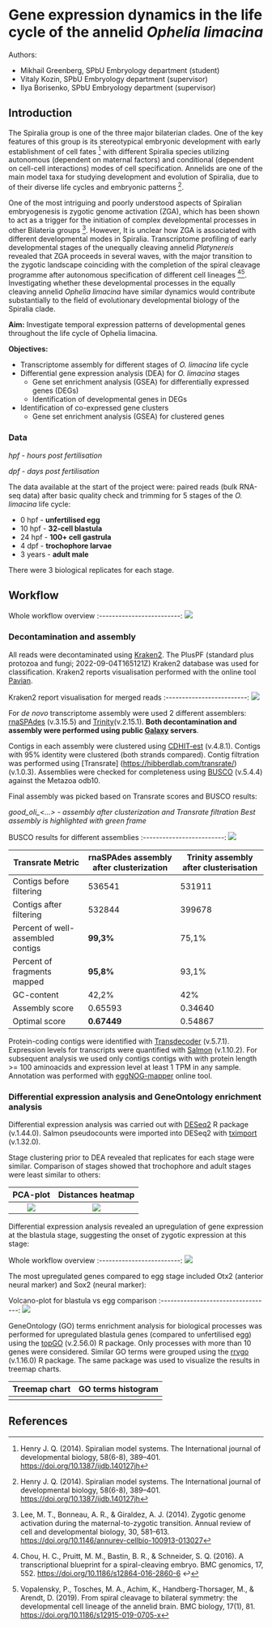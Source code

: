 # Gene expression dynamics in the life cycle of the annelid *Ophelia limacina*

Authors: 

- Mikhail Greenberg, SPbU Embryology department (student)
- Vitaly Kozin, SPbU Embryology department (supervisor)
- Ilya Borisenko, SPbU Embryology department (supervisor)

## Introduction
The Spiralia group is one of the three major bilaterian clades. One of the key features of this group is its stereotypical embryonic development with early establishment of cell fates [^1] with different Spiralia species utilizing autonomous (dependent on maternal factors) and conditional (dependent on cell-cell interactions) modes of cell specification. Annelids are one of the main model taxa for studying development and evolution of Spiralia, due to of their diverse life cycles and embryonic patterns [^1].

One of the most intriguing and poorly understood aspects of Spiralian embryogenesis is zygotic genome activation (ZGA), which has been shown to act as a trigger for the initiation of complex developmental processes in other Bilateria groups [^2]. However, It is unclear how ZGA is associated with different developmental modes in Spiralia. Transcriptome profiling of early developmental stages of the unequally cleaving annelid *Platynereis* revealed that ZGA proceeds in several waves, with the major transition to the zygotic landscape coinciding with the completion of the spiral cleavage programme after autonomous specification of different cell lineages [^3][^4]. Investigating whether these developmental processes in the equally cleaving annelid *Ophelia limacina* have similar dynamics would contribute substantially to the field of evolutionary developmental biology of the Spiralia clade.

**Aim:** Investigate temporal expression patterns of developmental genes throughout the life cycle of Ophelia limacina.

**Objectives:**  
* Transcriptome assembly for different stages of *O. limacina* life cycle
* Differential gene expression analysis (DEA) for *O. limacina* stages
	* Gene set enrichment analysis (GSEA) for differentially expressed genes (DEGs)
	* Identification of developmental genes in DEGs
* Identification of co-expressed gene clusters
  * Gene set enrichment analysis (GSEA) for clustered genes

### Data
*hpf - hours post fertilisation*

*dpf - days post fertilisation*

The data available at the start of the project were: paired reads (bulk RNA-seq data) after basic quality check and trimming for 5 stages of the *O. limacina* life cycle: 

- 0 hpf - **unfertilised egg**
- 10 hpf - **32-cell blastula**
- 24 hpf - **100+ cell gastrula**
- 4 dpf - **trochophore larvae**
- 3 years - **adult male**

There were 3 biological replicates for each stage. 

## Workflow
Whole workflow overview
:-------------------------:
![](pics/workflow.png)

### Decontamination and assembly

All reads were decontaminated using [Kraken2](https://github.com/DerrickWood/kraken2). The PlusPF (standard plus protozoa and fungi; 2022-09-04T165121Z) Kraken2 database was used for classification. Kraken2 reports visualisation performed with the online tool [Pavian](https://fbreitwieser.shinyapps.io/pavian/).

Kraken2 report visualisation for merged reads
:-------------------------:
![](pics/kraken2_results.png) 

For *de novo* transcriptome assembly were used 2 different assemblers: [rnaSPAdes](https://cab.spbu.ru/software/rnaspades/) (v.3.15.5) and [Trinity](https://github.com/trinityrnaseq/)(v.2.15.1). **Both decontamination and assembly were performed using public [Galaxy](https://github.com/galaxyproject) servers**.

Contigs in each assembly were clustered using [CDHIT-est](https://github.com/weizhongli/cdhit) (v.4.8.1). Contigs with 95% identity were clustered (both strands compared). Contig filtration was performed using [Transrate] (https://hibberdlab.com/transrate/) (v.1.0.3). Assemblies were checked for completeness using [BUSCO](https://gitlab.com/ezlab/busco) (v.5.4.4) against the Metazoa odb10. 

Final assembly was picked based on Transrate scores and BUSCO results:

*good_oli_<...> - assembly after clusterization and Transrate filtration*
*Best assembly is highlighted with green frame*

BUSCO results for different assemblies
:-------------------------:
![](pics/busco_results.pmg.png) 

| Transrate Metric                  | rnaSPAdes assembly after clusterization | Trinity assembly after clusterisation |
|-----------------------------------|-----------------------------------------|---------------------------------------|
| Contigs before filtering          | 536541                                  | 531911                                |
| Contigs after filtering           | 532844                                  | 399678                                |
| Percent of well-assembled contigs | **99,3%**                               | 75,1%                                 |
| Percent of fragments mapped       | **95,8%**                               | 93,1%                                 |
| GC-content                        | 42,2%                                   | 42%                                   |
| Assembly score                    | 0.65593                                 | 0.34640                               |
| Optimal score                     | **0.67449**                             | 0.54867                               | there are my picture and table

Protein-coding contigs were identified with [Transdecoder](https://github.com/TransDecoder/) (v.5.7.1). Expression levels for transcripts were quantified with [Salmon](https://github.com/COMBINE-lab/salmon) (v.1.10.2). For subsequent analysis we used only contigs contigs with with protein length >= 100 aminoacids and expression level at least 1 TPM in any sample. Annotation was performed with [eggNOG-mapper](http://eggnog-mapper.embl.de/) online tool. 

### Differential expression analysis and GeneOntology enrichment analysis

Differential expression analysis was carried out with [DESeq2](https://bioconductor.org/packages/release/bioc/html/DESeq2.html) R package (v.1.44.0). Salmon pseudocounts were imported into DESeq2 with [tximport](https://bioconductor.org/packages/release/bioc/html/tximport.html) (v.1.32.0). 

Stage clustering prior to DEA revealed that replicates for each stage were similar. Comparison of stages showed that trochophore and adult stages were least similar to others:

|         PCA-plot         |       Distances heatmap        |
|:------------------------:|:------------------------------:|
| ![](pics/PCA_stages.png) | ![](pics/distances_stages.png) |

Differential expression analysis revealed an upregulation of gene expression at the blastula stage, suggesting the onset of zygotic expression at this stage:

Whole workflow overview
:-------------------------:
![](pics/all_DEGs_heatmap.png) 

The most upregulated genes compared to egg stage included Otx2 (anterior neural marker) and Sox2 (neural marker):

Volcano-plot for blastula vs egg comparison
:----------------------------------:
![](pics/blast_vs_egg_volcano.png)

GeneOntology (GO) terms enrichment analysis for biological processes was performed for upregulated blastula genes (compared to unfertilised egg) using the [topGO](https://bioconductor.org/packages/release/bioc/html/topGO.html) (v.2.56.0) R package. Only processes with more than 10 genes were considered. Similar GO terms were grouped using the [rrvgo](https://bioconductor.org/packages/release/bioc/html/rrvgo.html) (v.1.16.0) R package. The same package was used to visualize the results in treemap charts.

|         Treemap chart        |       GO terms histogram       |
|:------------------------:|:------------------------------:|
| ![]() | ![]() |


## References
[^1]: Henry J. Q. (2014). Spiralian model systems. The International journal of developmental biology, 58(6-8), 389–401. https://doi.org/10.1387/ijdb.140127jh
[^2]: Lee, M. T., Bonneau, A. R., & Giraldez, A. J. (2014). Zygotic genome activation during the maternal-to-zygotic transition. Annual review of cell and developmental biology, 30, 581–613. https://doi.org/10.1146/annurev-cellbio-100913-013027
[^3]: Chou, H. C., Pruitt, M. M., Bastin, B. R., & Schneider, S. Q. (2016). A transcriptional blueprint for a spiral-cleaving embryo. BMC genomics, 17, 552. https://doi.org/10.1186/s12864-016-2860-6 ↩
[^4]: Vopalensky, P., Tosches, M. A., Achim, K., Handberg-Thorsager, M., & Arendt, D. (2019). From spiral cleavage to bilateral symmetry: the developmental cell lineage of the annelid brain. BMC biology, 17(1), 81. https://doi.org/10.1186/s12915-019-0705-x 
